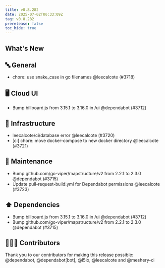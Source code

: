 ```yaml
---
title: v0.8.282
date: 2025-07-02T00:33:09Z
tag: v0.8.282
prerelease: false
toc_hide: true
---
```


## What's New
## 🔤 General
- chore: use snake_case in go filenames @leecalcote (#3718)

## 🖥 Cloud UI

- Bump billboard.js from 3.15.1 to 3.16.0 in /ui @dependabot (#3712)

## 🦴 Infrastructure

- leecalcote/ci/database error @leecalcote (#3720)
- [ci] chore: move docker-compose to new docker directory @leecalcote (#3721)

## 🧰 Maintenance

- Bump github.com/go-viper/mapstructure/v2 from 2.2.1 to 2.3.0 @dependabot (#3715)
- Update pull-request-build.yml for Dependabot permissions @leecalcote (#3723)

## ⬆️ Dependencies

- Bump billboard.js from 3.15.1 to 3.16.0 in /ui @dependabot (#3712)
- Bump github.com/go-viper/mapstructure/v2 from 2.2.1 to 2.3.0 @dependabot (#3715)

## 👨🏽‍💻 Contributors

Thank you to our contributors for making this release possible:
@dependabot, @dependabot[bot], @l5io, @leecalcote and @meshery-ci

